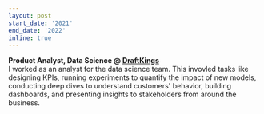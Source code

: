```yaml
---
layout: post
start_date: '2021'
end_date: '2022'
inline: true
---
```


**Product Analyst, Data Science @ [DraftKings](https://www.draftkings.com)**   
I worked as an analyst for the data science team. This invovled tasks like designing KPIs, running experiments to quantify the impact of new models, conducting deep dives to understand customers' behavior, building dashboards, and presenting insights to stakeholders from around the business.
